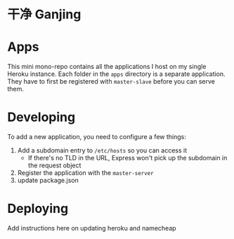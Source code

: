# 干净 Ganjing

# Apps

This mini mono-repo contains all the applications I host on my single Heroku instance. Each folder in the `apps` directory is a separate application. They have to first be registered with `master-slave` before you can serve them.

# Developing

To add a new application, you need to configure a few things:

1. Add a subdomain entry to `/etc/hosts` so you can access it
    * If there's no TLD in the URL, Express won't pick up the subdomain in the request object
1. Register the application with the `master-server`
1. update package.json

# Deploying

Add instructions here on updating heroku and namecheap
